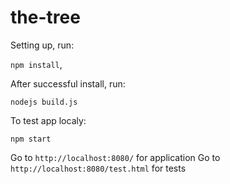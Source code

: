 # the-tree
Setting up, run:

`npm install`,

After successful install, run:

`nodejs build.js`

To test app localy:

`npm start`

Go to `http://localhost:8080/` for application
Go to `http://localhost:8080/test.html` for tests